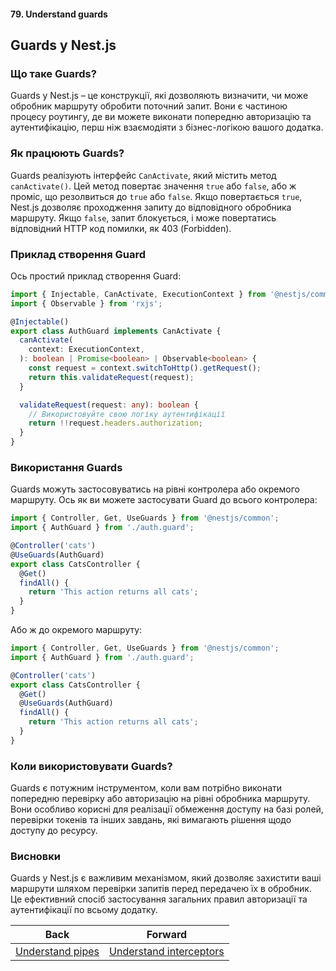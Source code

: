 #### 79. Understand guards

## Guards у Nest.js

### Що таке Guards?

Guards у Nest.js – це конструкції, які дозволяють визначити, чи може обробник маршруту обробити поточний запит. Вони є частиною процесу роутингу, де ви можете виконати попередню авторизацію та аутентифікацію, перш ніж взаємодіяти з бізнес-логікою вашого додатка.

### Як працюють Guards?

Guards реалізують інтерфейс `CanActivate`, який містить метод `canActivate()`. Цей метод повертає значення `true` або `false`, або ж проміс, що резолвиться до `true` або `false`. Якщо повертається `true`, Nest.js дозволяє проходження запиту до відповідного обробника маршруту. Якщо `false`, запит блокується, і може повертатись відповідний HTTP код помилки, як 403 (Forbidden).

### Приклад створення Guard

Ось простий приклад створення Guard:

```typescript
import { Injectable, CanActivate, ExecutionContext } from '@nestjs/common';
import { Observable } from 'rxjs';

@Injectable()
export class AuthGuard implements CanActivate {
  canActivate(
    context: ExecutionContext,
  ): boolean | Promise<boolean> | Observable<boolean> {
    const request = context.switchToHttp().getRequest();
    return this.validateRequest(request);
  }

  validateRequest(request: any): boolean {
    // Використовуйте свою логіку аутентифікації
    return !!request.headers.authorization;
  }
}
```

### Використання Guards

Guards можуть застосовуватись на рівні контролера або окремого маршруту. Ось як ви можете застосувати Guard до всього контролера:

```typescript
import { Controller, Get, UseGuards } from '@nestjs/common';
import { AuthGuard } from './auth.guard';

@Controller('cats')
@UseGuards(AuthGuard)
export class CatsController {
  @Get()
  findAll() {
    return 'This action returns all cats';
  }
}
```

Або ж до окремого маршруту:

```typescript
import { Controller, Get, UseGuards } from '@nestjs/common';
import { AuthGuard } from './auth.guard';

@Controller('cats')
export class CatsController {
  @Get()
  @UseGuards(AuthGuard)
  findAll() {
    return 'This action returns all cats';
  }
}
```

### Коли використовувати Guards?

Guards є потужним інструментом, коли вам потрібно виконати попередню перевірку або авторизацію на рівні обробника маршруту. Вони особливо корисні для реалізації обмеження доступу на базі ролей, перевірки токенів та інших завдань, які вимагають рішення щодо доступу до ресурсу.

### Висновки

Guards у Nest.js є важливим механізмом, який дозволяє захистити ваші маршрути шляхом перевірки запитів перед передачею їх в обробник. Це ефективний спосіб застосування загальних правил авторизації та аутентифікації по всьому додатку.

| Back | Forward |
|---|---|
| [Understand pipes](/ua/junior/nestjs/understand-pipes.md)  | [Understand interceptors](/ua/junior/nestjs/understand-interceptors.md) |